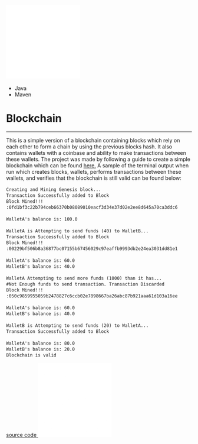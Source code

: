 
<a href="index.html" class="backButton">
  <img src="images/button-images/whitearrowleft.png" alt="back arrow">
</a>

<ul class="tags">
  <li>Java</li>
  <li>Maven</li>
</ul>

# Blockchain
---
This is a simple version of a blockchain containing blocks which rely on each other to form a chain by using the previous blocks hash. It also contains wallets with a 
coinbase and ability to make transactions between these wallets. The project was made by following a guide to create a simple blockchain which can be found 
<a href="https://medium.com/programmers-blockchain/create-simple-blockchain-java-tutorial-from-scratch-6eeed3cb03fa">here.</a> A sample of the terminal output when run 
which creates blocks, wallets, performs transactions between these wallets, and verifies that the blockchain is still valid can be found below:
        
```text
Creating and Mining Genesis block...
Transaction Successfully added to Block
Block Mined!!! :0fd1bf3c22b794ceb66370b08089010eacf3d34e37d02e2ee8d645a70ca3ddc6

WalletA's balance is: 100.0

WalletA is Attempting to send funds (40) to WalletB...
Transaction Successfully added to Block
Block Mined!!! :00229bf506b8a36877bc07155b67456029c97eaffb9993db2e24ea3031dd81e1

WalletA's balance is: 60.0
WalletB's balance is: 40.0

WalletA Attempting to send more funds (1000) than it has...
#Not Enough funds to send transaction. Transaction Discarded
Block Mined!!! :050c9859955059b2478827c6ccb02e7898667ba26abc87b921aaa61d103a16ee

WalletA's balance is: 60.0
WalletB's balance is: 40.0

WalletB is Attempting to send funds (20) to WalletA...
Transaction Successfully added to Block

WalletA's balance is: 80.0
WalletB's balance is: 20.0
Blockchain is valid
```
<a href="https://www.github.com/cladnic/simpleblockchain" target="_blank" class="repository">
    <span>source code</span>
    <img src="images/button-images/whitegithubbtnimg.png" alt="github image">
</a>